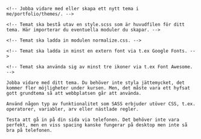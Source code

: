 

    <!-- Jobba vidare med eller skapa ett nytt tema i me/portfolio/themes/. -->

    <!-- Temat ska bestå utav en style.scss som är huvudfilen för ditt tema. Här importerar du eventuella moduler du skapar. -->

    <!-- Temat ska ladda in modulen normalize.css. -->

    <!-- Temat ska ladda in minst en extern font via t.ex Google Fonts. -->

    <!-- Temat ska använda sig av minst tre ikoner via t.ex Font Awesome. -->

    Jobba vidare med ditt tema. Du behöver inte styla jättemycket, det kommer fler möjligheter under kursen. Men, det måste vara ett hyfsat gott grundtema så att webbplatsen går att använda.

    Använd någon typ av funktionalitet som SASS erbjuder utöver CSS, t.ex. operatorer, variabler, arv eller nästlade regler.

    Testa att gå in på din sida via telefonen. Det behöver inte vara perfekt, men en viss spacing kanske fungerar på desktop men inte så bra på telefonen.
